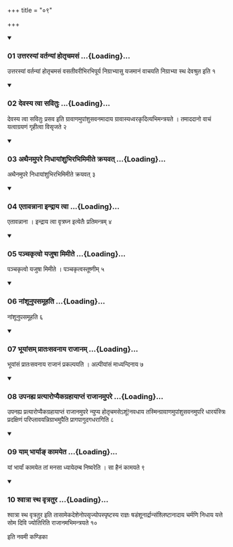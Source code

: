+++
title = "०९"

+++

<div class="js_include" includetitle="true" newlevelforh1="3" unfilled="" url="/vedAH_yajuH/taittirIyam/sUtram/ApastambaH/shrautam/vishvAsa-prastutiH/12/09/01_uttarasyAM_vartanyAM_hotRchamasaM.md">
<details open><summary><h3>01 उत्तरस्यां वर्तन्यां होतृचमसं ...{Loading}...</h3></summary>

उत्तरस्यां वर्तन्यां होतृचमसं वसतीवरीभिरभिपूर्य निग्राभ्यासु यजमानं वाचयति निग्राभ्या स्थ देवश्रुत इति १
</details>
</div>


<div class="js_include" includetitle="true" newlevelforh1="3" unfilled="" url="/vedAH_yajuH/taittirIyam/sUtram/ApastambaH/shrautam/vishvAsa-prastutiH/12/09/02_devasya_tvA_savituH.md">
<details open><summary><h3>02 देवस्य त्वा सवितुः ...{Loading}...</h3></summary>

देवस्य त्वा सवितुः प्रसव इति ग्रावाणमुपांशुसवनमादाय ग्रावास्यध्वरकृदित्यभिमन्त्रयते । तमाददानो वाचं यत्वाग्रयणं गृहीत्वा विसृजते २
</details>
</div>


<div class="js_include" includetitle="true" newlevelforh1="3" unfilled="" url="/vedAH_yajuH/taittirIyam/sUtram/ApastambaH/shrautam/vishvAsa-prastutiH/12/09/03_athainamupare_nidhAyAMshubhirabhimimIte_krayavat.md">
<details open><summary><h3>03 अथैनमुपरे निधायांशुभिरभिमिमीते क्रयवत् ...{Loading}...</h3></summary>

अथैनमुपरे निधायांशुभिरभिमिमीते क्रयवत् ३
</details>
</div>


<div class="js_include" includetitle="true" newlevelforh1="3" unfilled="" url="/vedAH_yajuH/taittirIyam/sUtram/ApastambaH/shrautam/vishvAsa-prastutiH/12/09/04_etAvannAnA_indrAya_tvA.md">
<details open><summary><h3>04 एतावन्नाना इन्द्राय त्वा ...{Loading}...</h3></summary>

एतावन्नाना । इन्द्राय त्वा वृत्रघ्न इत्येतैः प्रतिमन्त्रम् ४
</details>
</div>


<div class="js_include" includetitle="true" newlevelforh1="3" unfilled="" url="/vedAH_yajuH/taittirIyam/sUtram/ApastambaH/shrautam/vishvAsa-prastutiH/12/09/05_panchakRtvo_yajuShA_mimIte.md">
<details open><summary><h3>05 पञ्चकृत्वो यजुषा मिमीते ...{Loading}...</h3></summary>

पञ्चकृत्वो यजुषा मिमीते । पञ्चकृत्वस्तूष्णीम् ५
</details>
</div>


<div class="js_include" includetitle="true" newlevelforh1="3" unfilled="" url="/vedAH_yajuH/taittirIyam/sUtram/ApastambaH/shrautam/vishvAsa-prastutiH/12/09/06_nAMshUnupasamUhati.md">
<details open><summary><h3>06 नांशूनुपसमूहति ...{Loading}...</h3></summary>

नांशूनुपसमूहति ६
</details>
</div>


<div class="js_include" includetitle="true" newlevelforh1="3" unfilled="" url="/vedAH_yajuH/taittirIyam/sUtram/ApastambaH/shrautam/vishvAsa-prastutiH/12/09/07_bhUyAMsam_prAtaHsavanAya_rAjAnam.md">
<details open><summary><h3>07 भूयांसम् प्रातःसवनाय राजानम् ...{Loading}...</h3></summary>

भूयांसं प्रातःसवनाय राजानं प्रकल्पयति । अल्पीयांसं माध्यन्दिनाय ७
</details>
</div>


<div class="js_include" includetitle="true" newlevelforh1="3" unfilled="" url="/vedAH_yajuH/taittirIyam/sUtram/ApastambaH/shrautam/vishvAsa-prastutiH/12/09/08_upanahya_pratyAropyaikagrahAyAptaM_rAjAnamupare.md">
<details open><summary><h3>08 उपनह्य प्रत्यारोप्यैकग्रहायाप्तं राजानमुपरे ...{Loading}...</h3></summary>

उपनह्य प्रत्यारोप्यैकग्रहायाप्तं राजानमुपरे न्युप्य होतृचमसेऽशूं\!नवधाय तस्मिन्ग्रावाणमुपांशुसवनमुपरि धारयंस्त्रिः प्रदक्षिणं परिप्लावयन्निग्राभमुपैति प्रागपागुदगधरागिति ८
</details>
</div>


<div class="js_include" includetitle="true" newlevelforh1="3" unfilled="" url="/vedAH_yajuH/taittirIyam/sUtram/ApastambaH/shrautam/vishvAsa-prastutiH/12/09/09_yAm_bhAryA~N_kAmayeta.md">
<details open><summary><h3>09 याम् भार्याङ् कामयेत ...{Loading}...</h3></summary>

यां भार्यां कामयेत तां मनसा ध्यायेदम्ब निष्वरेति । सा हैनं कामयते ९
</details>
</div>


<div class="js_include" includetitle="true" newlevelforh1="3" unfilled="" url="/vedAH_yajuH/taittirIyam/sUtram/ApastambaH/shrautam/vishvAsa-prastutiH/12/09/10_shvAtrA_stha_vRtratura.md">
<details open><summary><h3>10 श्वात्रा स्थ वृत्रतुर ...{Loading}...</h3></summary>

श्वात्रा स्थ वृत्रतुर इति तासामेकदेशेनोपसृज्योपस्पृष्टस्य राज्ञः षडंशूनार्द्रान्संश्लिष्टानादाय चर्मणि निधाय यत्ते सोम दिवि ज्योतिरिति राजानमभिमन्त्रयते १०
</details>
</div>



  
इति नवमी कण्डिका 
